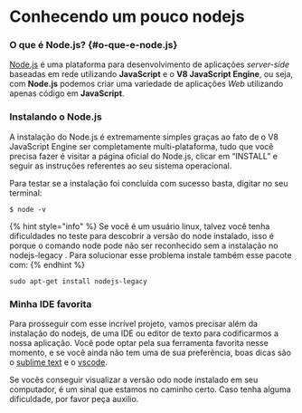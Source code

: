 # Conhecendo um pouco nodejs

### O que é Node.js? {#o-que-e-node.js}

[Node.js](http://www.nodejs.org/) é uma plataforma para desenvolvimento de aplicações _server-side_ baseadas em rede utilizando **JavaScript** e o **V8 JavaScript Engine**, ou seja, com **Node.js** podemos criar uma variedade de aplicações _Web_ utilizando apenas código em **JavaScript**.

### Instalando o Node.js

A instalação do Node.js é extremamente simples graças ao fato de o V8 JavaScript Engine ser completamente multi-plataforma, tudo que você precisa fazer é visitar a página oficial do Node.js, clicar em “INSTALL” e seguir as instruções referentes ao seu sistema operacional.

Para testar se a instalação foi concluída com sucesso basta, digitar no seu terminal:

```
$ node -v
```

{% hint style="info" %}
Se você é um usuário linux, talvez você tenha dificuldades no teste para descobrir a versão do node instalado, isso é porque o comando node pode não ser reconhecido sem a instalação no nodejs-legacy . Para solucionar esse problema instale também esse pacote com:
{% endhint %}

```text
sudo apt-get install nodejs-legacy
```

### Minha IDE favorita

Para prosseguir com esse incrível projeto, vamos precisar além da instalação do nodejs, de uma IDE ou editor de texto para codificarmos a nossa aplicação. Você pode optar pela sua ferramenta favorita nesse momento, e se você ainda não tem uma de sua preferência, boas dicas são o [sublime text](https://www.sublimetext.com/) e o [vscode](https://code.visualstudio.com/).

Se vocês conseguir visualizar a versão odo node instalado em seu computador, é um sinal que estamos no caminho certo. Caso tenha alguma dificuldade, por favor peça auxilio.






